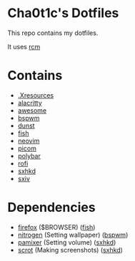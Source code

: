 # Cha0t1c's Dotfiles
This repo contains my dotfiles.

It uses [rcm](https://github.com/thoughtbot/rcm)

# Contains
- [.Xresources](./Xresources)
- [alacritty](./config/alacritty/)
- [awesome](./config/awesome/)
- [bspwm](./config/bspwm/)
- [dunst](./config/dunst/)
- [fish](./config/fish/)
- [neovim](./config/nvim/)
- [picom](./config/picom/)
- [polybar](./config/polybar/)
- [rofi](./config/rofi/)
- [sxhkd](./config/sxhkd/)
- [sxiv](./config/sxiv/exec/)

# Dependencies
- [firefox](https://www.mozilla.org/en-US/firefox/browsers/) ($BROWSER) ([fish](./config/fish/config.fish))
- [nitrogen](https://github.com/l3ib/nitrogen/) (Setting wallpaper) ([bspwm](./config/bspwm/bspwmrc))
- [pamixer](https://github.com/cdemoulins/pamixer) (Setting volume) ([sxhkd](./config/sxhkd/sxhkdrc))
- [scrot](https://github.com/resurrecting-open-source-projects/scrot) (Making screenshots) ([sxhkd](./config/sxhkd/sxhkdrc))
